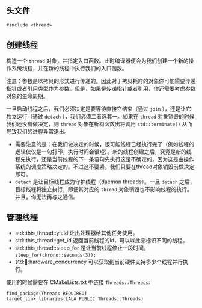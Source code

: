 ## 头文件
`#include <thread>`

## 创建线程
构造一个 `thread` 对象，并指定入口函数。此时编译器便会为我们创建一个新的操作系统线程，并在新的线程中执行我们的入口函数。

注意：参数是以拷贝的形式进行传递的。因此对于拷贝耗时的对象你可能需要传递指针或者引用类型作为参数。但是，如果是传递指针或者引用，你还需要考虑参数对象的生命周期。

一旦启动线程之后，我们必须决定是要等待直接它结束（通过 `join` ），还是让它独立运行（通过 `detach` ），我们必须二者选其一。如果在 `thread` 对象销毁的时候我们还没有做决定，则 `thread` 对象在析构函数出将调用 `std::terminate()` 从而导致我们的进程异常退出。
- 需要注意的是：在我们做决定的时候，很可能线程已经执行完了（例如线程的逻辑仅仅是一句打印，执行时间会很短）。新的线程创建之后，究竟是新的线程先执行，还是当前线程的下一条语句先执行这是不确定的，因为这是由操作系统的调度策略决定的。不过这不要紧，我们只要在thread对象销毁前做决定即可。
- `detach` 是让目标线程成为守护线程（daemon threads）。一旦 `detach` 之后，目标线程将独立执行，即便其对应的 `thread` 对象销毁也不影响线程的执行。并且，你无法再与之通信。

## 管理线程
- std::this_thread::yield 让出处理器给其他任务使用。
- std::this_thread::get_id 返回当前线程的id，可以以此来标识不同的线程。
- std::this_thread::sleep_for 是让当前线程停止一段时间。`sleep_for(chrono::seconds(3));`
- std::thread::hardware_concurrency 可以获取到当前硬件支持多少个线程并行执行。




使用的时候需要在 CMakeLists.txt 中链接 `Threads::Threads`:
```
find_package(Threads REQUIRED)
target_link_libraries(LALA PUBLIC Threads::Threads)
```